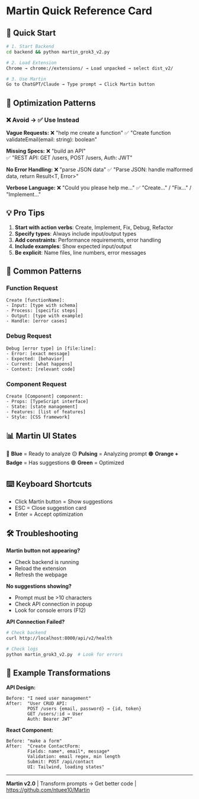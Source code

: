 # Martin Quick Reference Card

## 🚀 Quick Start
```bash
# 1. Start Backend
cd backend && python martin_grok3_v2.py

# 2. Load Extension  
Chrome → chrome://extensions/ → Load unpacked → select dist_v2/

# 3. Use Martin
Go to ChatGPT/Claude → Type prompt → Click Martin button
```

## 🎯 Optimization Patterns

### ❌ Avoid → ✅ Use Instead

**Vague Requests:**
❌ "help me create a function"
✅ "Create function validateEmail(email: string): boolean"

**Missing Specs:**
❌ "build an API"  
✅ "REST API: GET /users, POST /users, Auth: JWT"

**No Error Handling:**
❌ "parse JSON data"
✅ "Parse JSON: handle malformed data, return Result<T, Error>"

**Verbose Language:**
❌ "Could you please help me..."
✅ "Create..." / "Fix..." / "Implement..."

## 💡 Pro Tips

1. **Start with action verbs**: Create, Implement, Fix, Debug, Refactor
2. **Specify types**: Always include input/output types
3. **Add constraints**: Performance requirements, error handling
4. **Include examples**: Show expected input/output
5. **Be explicit**: Name files, line numbers, error messages

## 🔧 Common Patterns

### Function Request
```
Create [functionName]:
- Input: [type with schema]
- Process: [specific steps]
- Output: [type with example]
- Handle: [error cases]
```

### Debug Request
```
Debug [error type] in [file:line]:
- Error: [exact message]
- Expected: [behavior]
- Current: [what happens]
- Context: [relevant code]
```

### Component Request
```
Create [Component] component:
- Props: [TypeScript interface]
- State: [state management]
- Features: [list of features]
- Style: [CSS framework]
```

## 📊 Martin UI States

🔵 **Blue** = Ready to analyze
🟡 **Pulsing** = Analyzing prompt
🟠 **Orange + Badge** = Has suggestions
🟢 **Green** = Optimized

## ⌨️ Keyboard Shortcuts

- Click Martin button = Show suggestions
- ESC = Close suggestion card
- Enter = Accept optimization

## 🛠️ Troubleshooting

**Martin button not appearing?**
- Check backend is running
- Reload the extension
- Refresh the webpage

**No suggestions showing?**
- Prompt must be >10 characters
- Check API connection in popup
- Look for console errors (F12)

**API Connection Failed?**
```bash
# Check backend
curl http://localhost:8000/api/v2/health

# Check logs
python martin_grok3_v2.py  # Look for errors
```

## 📝 Example Transformations

**API Design:**
```
Before: "I need user management"
After:  "User CRUD API:
        POST /users {email, password} → {id, token}
        GET /users/:id → User
        Auth: Bearer JWT"
```

**React Component:**
```
Before: "make a form"
After:  "Create ContactForm:
        Fields: name*, email*, message*
        Validation: email regex, min length
        Submit: POST /api/contact
        UI: Tailwind, loading states"
```

---
**Martin v2.0** | Transform prompts → Get better code | https://github.com/ntuee10/Martin
